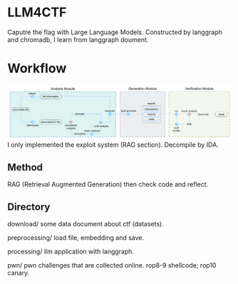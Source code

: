 # LLM4CTF
Caputre the flag with Large Language Models. Constructed by langgraph and chromadb, I learn from langgraph doument.

# Workflow
![workflow](./assert/workflow.png)
I only implemented the exploit system (RAG section). Decompile by IDA.

## Method
RAG (Retrieval Augmented Generation) then check code and reflect.

## Directory
download/ some data document about ctf (datasets).

preprocessing/ load file, embedding and save.

processing/ llm application with langgraph.

pwn/ pwn challenges that are collected online. rop8-9 shellcode; rop10 canary.